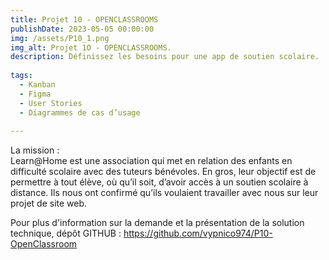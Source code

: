 ```yaml
---
title: Projet 10 - OPENCLASSROOMS
publishDate: 2023-05-05 00:00:00
img: /assets/P10_1.png
img_alt: Projet 1O - OPENCLASSROOMS.
description: Définissez les besoins pour une app de soutien scolaire.
  
tags:
  - Kanban
  - Figma
  - User Stories
  - Diagrammes de cas d’usage
 
---
```


La mission :<br>
Learn@Home est une association qui met en relation des enfants en difficulté scolaire avec des tuteurs bénévoles. En gros, leur objectif est de permettre à tout élève, où qu’il soit, d’avoir accès à un soutien scolaire à distance. Ils nous ont confirmé qu’ils voulaient travailler avec nous sur leur projet de site web.


Pour plus d'information sur la demande et la présentation de la solution technique, dépôt GITHUB : https://github.com/vypnico974/P10-OpenClassroom
